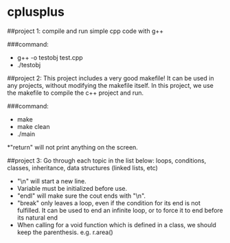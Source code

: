 cplusplus
=========
##project 1: 
compile and run simple cpp code with g++

###command: 
* g++ -o testobj test.cpp
* ./testobj


##project 2:
This project includes a very good makefile! It can be used in any projects, without modifying the makefile itself.
In this project, we use the makefile to compile the c++ project and run.

###command:
* make
* make clean
* ./main

*"return" will not print anything on the screen.

##project 3:
Go through each topic in the list below:
loops, conditions, classes, inheritance, data structures (linked lists, etc)

* "\n" will start a new line.
* Variable must be initialized before use.
* "endl" will make sure the cout ends with "\n".
* "break" only leaves a loop, even if the condition for its end is not fulfilled. It can be used to end an infinite loop, or to force it to end before its natural end
* When calling for a void function which is defined in a class, we should keep the parenthesis. e.g. r.area() 

